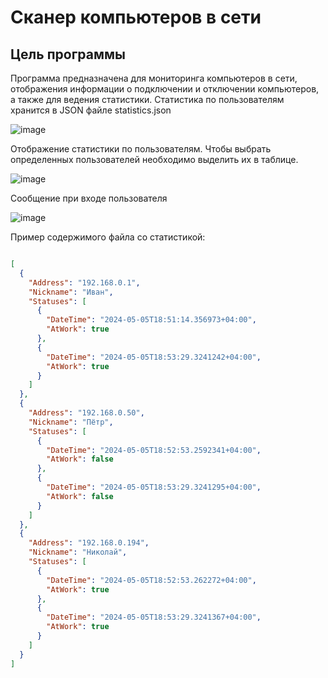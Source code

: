 # Сканер компьютеров в сети

## Цель программы
Программа предназначена для мониторинга компьютеров в сети, отображения информации о подключении и отключении компьютеров, а также для ведения статистики.
Статистика по пользователям хранится в JSON файле statistics.json

![image](https://github.com/DaniilKlyukin/PingApp/assets/32903150/5f5fe707-5710-46e4-b18f-b3de10e9ac03)

Отображение статистики по пользователям. Чтобы выбрать определенных пользователей необходимо выделить их в таблице.

![image](https://github.com/DaniilKlyukin/PingApp/assets/32903150/5ce988b3-66b5-4516-9a0e-8e61572447c4)

Сообщение при входе пользователя

![image](https://github.com/DaniilKlyukin/PingApp/assets/32903150/f300679b-a07c-44fb-b1bb-6662519fc320)

Пример содержимого файла со статистикой:

``` json

[
  {
    "Address": "192.168.0.1",
    "Nickname": "Иван",
    "Statuses": [
      {
        "DateTime": "2024-05-05T18:51:14.356973+04:00",
        "AtWork": true
      },
      {
        "DateTime": "2024-05-05T18:53:29.3241242+04:00",
        "AtWork": true
      }
    ]
  },
  {
    "Address": "192.168.0.50",
    "Nickname": "Пётр",
    "Statuses": [
      {
        "DateTime": "2024-05-05T18:52:53.2592341+04:00",
        "AtWork": false
      },
      {
        "DateTime": "2024-05-05T18:53:29.3241295+04:00",
        "AtWork": false
      }
    ]
  },
  {
    "Address": "192.168.0.194",
    "Nickname": "Николай",
    "Statuses": [
      {
        "DateTime": "2024-05-05T18:52:53.262272+04:00",
        "AtWork": true
      },
      {
        "DateTime": "2024-05-05T18:53:29.3241367+04:00",
        "AtWork": true
      }
    ]
  }
]

```
